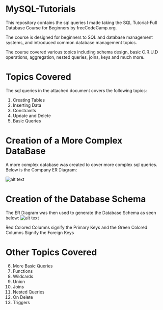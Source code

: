 # MySQL-Tutorials
This repository contains the sql queries I made taking the SQL Tutorial-Full Database Course for Beginners by freeCodeCamp.org.

The course is designed for beginners to SQL and database management systems, and introduced common database management topics.

The course covered various topics including schema design, basic C.R.U.D operations, aggregation, nested queries, joins, keys and much more.

# Topics Covered
The sql queries in the attached document covers the following topics:
1) Creating Tables
2) Inserting Data
3) Constraints
4) Update and Delete
5) Basic Queries

# Creation of a More Complex DataBase
A more complex database was created to cover more complex sql queries. Below is the Company ER Diagram:

![alt text](http://www.mikedane.com/databases/sql/company-erd.png)

# Creation of the Database Schema
The ER Diagram was then used to generate the Database Schema as seen below:
![alt text](http://www.mikedane.com/databases/sql/company-relations.png)

Red Colored Columns signify the Primary Keys and the Green Colored Columns Signify the Foreign Keys

# Other Topics Covered
6) More Basic Queries
7) Functions
8) Wildcards
9) Union
10) Joins
11) Nested Queries
12) On Delete
13) Triggers



